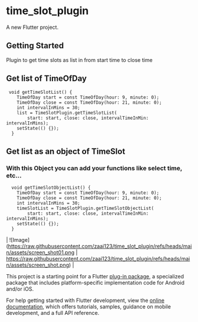 # time_slot_plugin

A new Flutter project.

## Getting Started

Plugin to get time slots as list in from start time to close time

## Get list of TimeOfDay

```
 void getTimeSlotList() {
    TimeOfDay start = const TimeOfDay(hour: 9, minute: 0);
    TimeOfDay close = const TimeOfDay(hour: 21, minute: 0);
    int intervalInMins = 30;
    list = TimeSlotPlugin.getTimeSlotList(
        start: start, close: close, intervalTimeInMin: intervalInMins);
    setState(() {});
  }
```

## Get list as an object of TimeSlot
### With this Object you can add your functions like select time, etc...

```
  void getTimeSlotObjectList() {
    TimeOfDay start = const TimeOfDay(hour: 9, minute: 0);
    TimeOfDay close = const TimeOfDay(hour: 21, minute: 0);
    int intervalInMins = 30;
    timeSlotList = TimeSlotPlugin.getTimeSlotObjectList(
        start: start, close: close, intervalTimeInMin: intervalInMins);
    setState(() {});
  }

```

| ![Image](https://raw.githubusercontent.com/zaai123/time_slot_plugin/refs/heads/main/assets/screen_shot01.png | https://raw.githubusercontent.com/zaai123/time_slot_plugin/refs/heads/main/assets/screen_shot.png) |

This project is a starting point for a Flutter
[plug-in package](https://flutter.dev/to/develop-plugins),
a specialized package that includes platform-specific implementation code for
Android and/or iOS.

For help getting started with Flutter development, view the
[online documentation](https://docs.flutter.dev), which offers tutorials,
samples, guidance on mobile development, and a full API reference.

